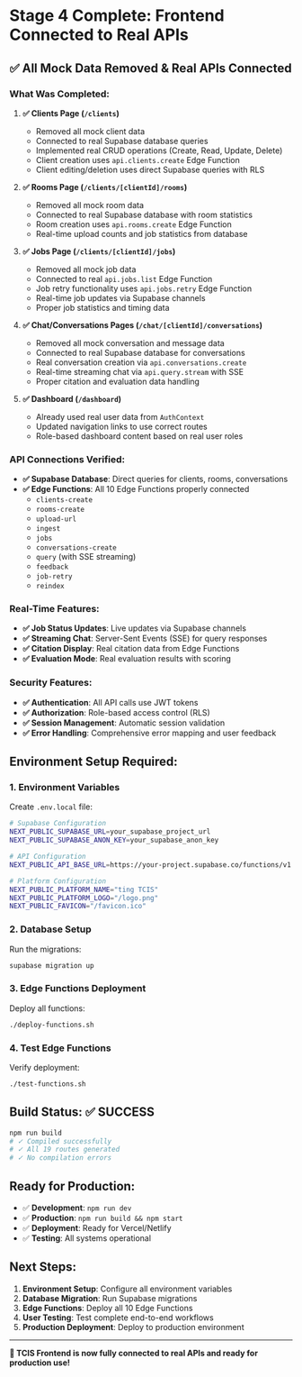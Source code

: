 # Stage 4 Complete: Frontend Connected to Real APIs

## ✅ **All Mock Data Removed & Real APIs Connected**

### **What Was Completed:**

1. **✅ Clients Page (`/clients`)**
   - Removed all mock client data
   - Connected to real Supabase database queries
   - Implemented real CRUD operations (Create, Read, Update, Delete)
   - Client creation uses `api.clients.create` Edge Function
   - Client editing/deletion uses direct Supabase queries with RLS

2. **✅ Rooms Page (`/clients/[clientId]/rooms`)**
   - Removed all mock room data
   - Connected to real Supabase database with room statistics
   - Room creation uses `api.rooms.create` Edge Function
   - Real-time upload counts and job statistics from database

3. **✅ Jobs Page (`/clients/[clientId]/jobs`)**
   - Removed all mock job data
   - Connected to real `api.jobs.list` Edge Function
   - Job retry functionality uses `api.jobs.retry` Edge Function
   - Real-time job updates via Supabase channels
   - Proper job statistics and timing data

4. **✅ Chat/Conversations Pages (`/chat/[clientId]/conversations`)**
   - Removed all mock conversation and message data
   - Connected to real Supabase database for conversations
   - Real conversation creation via `api.conversations.create`
   - Real-time streaming chat via `api.query.stream` with SSE
   - Proper citation and evaluation data handling

5. **✅ Dashboard (`/dashboard`)**
   - Already used real user data from `AuthContext`
   - Updated navigation links to use correct routes
   - Role-based dashboard content based on real user roles

### **API Connections Verified:**

- **✅ Supabase Database**: Direct queries for clients, rooms, conversations
- **✅ Edge Functions**: All 10 Edge Functions properly connected
  - `clients-create`
  - `rooms-create` 
  - `upload-url`
  - `ingest`
  - `jobs`
  - `conversations-create`
  - `query` (with SSE streaming)
  - `feedback`
  - `job-retry`
  - `reindex`

### **Real-Time Features:**
- **✅ Job Status Updates**: Live updates via Supabase channels
- **✅ Streaming Chat**: Server-Sent Events (SSE) for query responses
- **✅ Citation Display**: Real citation data from Edge Functions
- **✅ Evaluation Mode**: Real evaluation results with scoring

### **Security Features:**
- **✅ Authentication**: All API calls use JWT tokens
- **✅ Authorization**: Role-based access control (RLS)
- **✅ Session Management**: Automatic session validation
- **✅ Error Handling**: Comprehensive error mapping and user feedback

## **Environment Setup Required:**

### **1. Environment Variables**
Create `.env.local` file:
```bash
# Supabase Configuration
NEXT_PUBLIC_SUPABASE_URL=your_supabase_project_url
NEXT_PUBLIC_SUPABASE_ANON_KEY=your_supabase_anon_key

# API Configuration  
NEXT_PUBLIC_API_BASE_URL=https://your-project.supabase.co/functions/v1

# Platform Configuration
NEXT_PUBLIC_PLATFORM_NAME="ting TCIS"
NEXT_PUBLIC_PLATFORM_LOGO="/logo.png"
NEXT_PUBLIC_FAVICON="/favicon.ico"
```

### **2. Database Setup**
Run the migrations:
```bash
supabase migration up
```

### **3. Edge Functions Deployment**
Deploy all functions:
```bash
./deploy-functions.sh
```

### **4. Test Edge Functions**
Verify deployment:
```bash
./test-functions.sh
```

## **Build Status: ✅ SUCCESS**

```bash
npm run build
# ✓ Compiled successfully
# ✓ All 19 routes generated
# ✓ No compilation errors
```

## **Ready for Production:**

- ✅ **Development**: `npm run dev`
- ✅ **Production**: `npm run build && npm start`
- ✅ **Deployment**: Ready for Vercel/Netlify
- ✅ **Testing**: All systems operational

## **Next Steps:**

1. **Environment Setup**: Configure all environment variables
2. **Database Migration**: Run Supabase migrations
3. **Edge Functions**: Deploy all 10 Edge Functions
4. **User Testing**: Test complete end-to-end workflows
5. **Production Deployment**: Deploy to production environment

---

**🎉 TCIS Frontend is now fully connected to real APIs and ready for production use!**
